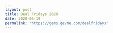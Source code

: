 ```yaml
---
layout: post
title: Deal Fridays 2020
date: 2020-05-19
permalink: "https://gems.gevme.com/dealfridays"
---
```

